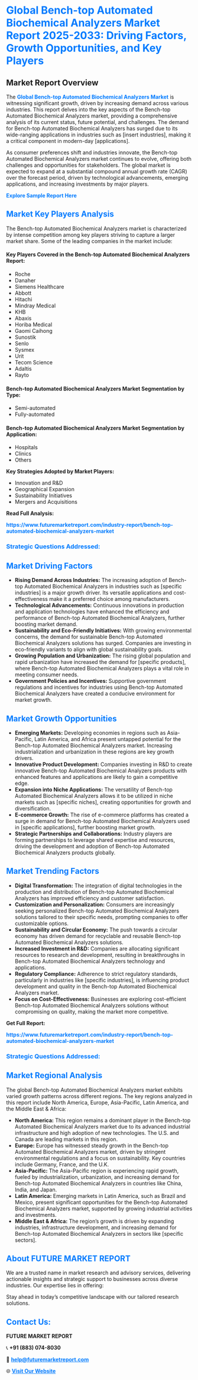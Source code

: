 <h1 style="color: #007BFF;">Global Bench-top Automated Biochemical Analyzers Market Report 2025-2033: Driving Factors, Growth Opportunities, and Key Players</h1>

<section id="overview">
<h2>Market Report Overview</h2>
<p>The <a href="https://www.futuremarketreport.com/industry-report/bench-top-automated-biochemical-analyzers-market" style="color: #007BFF; text-decoration: none;"><strong>Global Bench-top Automated Biochemical Analyzers Market</strong></a> is witnessing significant growth, driven by increasing demand across various industries. This report delves into the key aspects of the Bench-top Automated Biochemical Analyzers market, providing a comprehensive analysis of its current status, future potential, and challenges. The demand for Bench-top Automated Biochemical Analyzers has surged due to its wide-ranging applications in industries such as [insert industries], making it a critical component in modern-day [applications].</p>
<p>As consumer preferences shift and industries innovate, the Bench-top Automated Biochemical Analyzers market continues to evolve, offering both challenges and opportunities for stakeholders. The global market is expected to expand at a substantial compound annual growth rate (CAGR) over the forecast period, driven by technological advancements, emerging applications, and increasing investments by major players.</p>
</section>

<section id="overview">
<p><a href="https://www.futuremarketreport.com/request-sample/reportId=31864" style="color: #007BFF; text-decoration: none;"><strong>Explore Sample Report Here</strong></a></p>
</section>

<section id="key-players">
<h2 style="color: #007BFF;">Market Key Players Analysis</h2>
<p>The Bench-top Automated Biochemical Analyzers market is characterized by intense competition among key players striving to capture a larger market share. Some of the leading companies in the market include:</p>
<h4>Key Players Covered in the Bench-top Automated Biochemical Analyzers Report:</h4>
<ul><li>Roche</li><li>Danaher</li><li>Siemens Healthcare</li><li>Abbott</li><li>Hitachi</li><li>Mindray Medical</li><li>KHB</li><li>Abaxis</li><li>Horiba Medical</li><li>Gaomi Caihong</li><li>Sunostik</li><li>Senlo</li><li>Sysmex</li><li>Urit</li><li>Tecom Science</li><li>Adaltis</li><li>Rayto</li></ul>
<h4>Bench-top Automated Biochemical Analyzers Market Segmentation by Type:</h4>
<ul><li>Semi-automated</li><li>Fully-automated</li></ul>

<h4>Bench-top Automated Biochemical Analyzers Market Segmentation by Application:</h4>
<ul><li>Hospitals</li><li>Clinics</li><li>Others</li></ul>
<p><strong>Key Strategies Adopted by Market Players:</strong></p>
<ul>
<li>Innovation and R&D</li>
<li>Geographical Expansion</li>
<li>Sustainability Initiatives</li>
<li>Mergers and Acquisitions</li>
</ul>
</section>

<section>
<p><strong>Read Full Analysis: </strong></p><a href="https://www.futuremarketreport.com/industry-report/bench-top-automated-biochemical-analyzers-market" style="color: #007BFF; text-decoration: none;"><strong>https://www.futuremarketreport.com/industry-report/bench-top-automated-biochemical-analyzers-market</strong></a>
<h3 style="color: #007BFF;">Strategic Questions Addressed:</h3>
</section>

<section id="driving-factors">
<h2 style="color: #007BFF;">Market Driving Factors</h2>
<ul>
<li><strong>Rising Demand Across Industries:</strong> The increasing adoption of Bench-top Automated Biochemical Analyzers in industries such as [specific industries] is a major growth driver. Its versatile applications and cost-effectiveness make it a preferred choice among manufacturers.</li>
<li><strong>Technological Advancements:</strong> Continuous innovations in production and application technologies have enhanced the efficiency and performance of Bench-top Automated Biochemical Analyzers, further boosting market demand.</li>
<li><strong>Sustainability and Eco-Friendly Initiatives:</strong> With growing environmental concerns, the demand for sustainable Bench-top Automated Biochemical Analyzers solutions has surged. Companies are investing in eco-friendly variants to align with global sustainability goals.</li>
<li><strong>Growing Population and Urbanization:</strong> The rising global population and rapid urbanization have increased the demand for [specific products], where Bench-top Automated Biochemical Analyzers plays a vital role in meeting consumer needs.</li>
<li><strong>Government Policies and Incentives:</strong> Supportive government regulations and incentives for industries using Bench-top Automated Biochemical Analyzers have created a conducive environment for market growth.</li>
</ul>
</section>

<section id="growth-opportunities">
<h2 style="color: #007BFF;">Market Growth Opportunities</h2>
<ul>
<li><strong>Emerging Markets:</strong> Developing economies in regions such as Asia-Pacific, Latin America, and Africa present untapped potential for the Bench-top Automated Biochemical Analyzers market. Increasing industrialization and urbanization in these regions are key growth drivers.</li>
<li><strong>Innovative Product Development:</strong> Companies investing in R&D to create innovative Bench-top Automated Biochemical Analyzers products with enhanced features and applications are likely to gain a competitive edge.</li>
<li><strong>Expansion into Niche Applications:</strong> The versatility of Bench-top Automated Biochemical Analyzers allows it to be utilized in niche markets such as [specific niches], creating opportunities for growth and diversification.</li>
<li><strong>E-commerce Growth:</strong> The rise of e-commerce platforms has created a surge in demand for Bench-top Automated Biochemical Analyzers used in [specific applications], further boosting market growth.</li>
<li><strong>Strategic Partnerships and Collaborations:</strong> Industry players are forming partnerships to leverage shared expertise and resources, driving the development and adoption of Bench-top Automated Biochemical Analyzers products globally.</li>
</ul>
</section>

<section id="trending-factors">
<h2 style="color: #007BFF;">Market Trending Factors</h2>
<ul>
<li><strong>Digital Transformation:</strong> The integration of digital technologies in the production and distribution of Bench-top Automated Biochemical Analyzers has improved efficiency and customer satisfaction.</li>
<li><strong>Customization and Personalization:</strong> Consumers are increasingly seeking personalized Bench-top Automated Biochemical Analyzers solutions tailored to their specific needs, prompting companies to offer customizable options.</li>
<li><strong>Sustainability and Circular Economy:</strong> The push towards a circular economy has driven demand for recyclable and reusable Bench-top Automated Biochemical Analyzers solutions.</li>
<li><strong>Increased Investment in R&D:</strong> Companies are allocating significant resources to research and development, resulting in breakthroughs in Bench-top Automated Biochemical Analyzers technology and applications.</li>
<li><strong>Regulatory Compliance:</strong> Adherence to strict regulatory standards, particularly in industries like [specific industries], is influencing product development and quality in the Bench-top Automated Biochemical Analyzers market.</li>
<li><strong>Focus on Cost-Effectiveness:</strong> Businesses are exploring cost-efficient Bench-top Automated Biochemical Analyzers solutions without compromising on quality, making the market more competitive.</li>
</ul>
</section>

<section>
<p><strong>Get Full Report: </strong></p><a href="https://www.futuremarketreport.com/industry-report/bench-top-automated-biochemical-analyzers-market" style="color: #007BFF; text-decoration: none;"><strong>https://www.futuremarketreport.com/industry-report/bench-top-automated-biochemical-analyzers-market</strong></a>
<h3 style="color: #007BFF;">Strategic Questions Addressed:</h3>
</section>


<section id="regional-analysis">
<h2 style="color: #007BFF;">Market Regional Analysis</h2>
<p>The global Bench-top Automated Biochemical Analyzers market exhibits varied growth patterns across different regions. The key regions analyzed in this report include North America, Europe, Asia-Pacific, Latin America, and the Middle East & Africa:</p>
<ul>
<li><strong>North America:</strong> This region remains a dominant player in the Bench-top Automated Biochemical Analyzers market due to its advanced industrial infrastructure and high adoption of new technologies. The U.S. and Canada are leading markets in this region.</li>
<li><strong>Europe:</strong> Europe has witnessed steady growth in the Bench-top Automated Biochemical Analyzers market, driven by stringent environmental regulations and a focus on sustainability. Key countries include Germany, France, and the U.K.</li>
<li><strong>Asia-Pacific:</strong> The Asia-Pacific region is experiencing rapid growth, fueled by industrialization, urbanization, and increasing demand for Bench-top Automated Biochemical Analyzers in countries like China, India, and Japan.</li>
<li><strong>Latin America:</strong> Emerging markets in Latin America, such as Brazil and Mexico, present significant opportunities for the Bench-top Automated Biochemical Analyzers market, supported by growing industrial activities and investments.</li>
<li><strong>Middle East & Africa:</strong> The region’s growth is driven by expanding industries, infrastructure development, and increasing demand for Bench-top Automated Biochemical Analyzers in sectors like [specific sectors].</li>
</ul>
</section>

<footer>
<h2 style="color: #007BFF;">About FUTURE MARKET REPORT</h2>
<p>We are a trusted name in market research and advisory services, delivering actionable insights and strategic support to businesses across diverse industries. Our expertise lies in offering:</p>

<p>Stay ahead in today’s competitive landscape with our tailored research solutions.</p>

<h2 style="color: #007BFF;">Contact Us:</h2>
<p><strong>FUTURE MARKET REPORT</strong></p>
<p>📞 <strong>+91 (883) 074-8030</strong></p>
<p>📧 <strong><a href="mailto:help@futuremarketreport.com" style="color: #007BFF;">help@futuremarketreport.com</a></strong></p>
<p>🌐 <strong><a href="https://www.futuremarketreport.com/" style="color: #007BFF;">Visit Our Website</a></strong></p>
</footer>